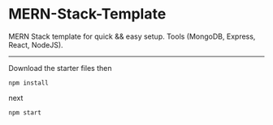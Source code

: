 # MERN-Stack-Template
 MERN Stack template for quick && easy setup. Tools (MongoDB, Express, React, NodeJS).

----

Download the starter files then

```
npm install
```
next
```
npm start
```
